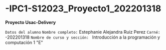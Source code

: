 # -IPC1-S12023_Proyecto1_202201318

**Proyecto Usac-Delivery**

`Datos del alumno`
`Nombre completo:`
Estephanie Alejandra Ruiz Perez
`Carné:`
-202201318
`Nombre de curso y sección: `
Introducción a la programación y computación 1 "E"
